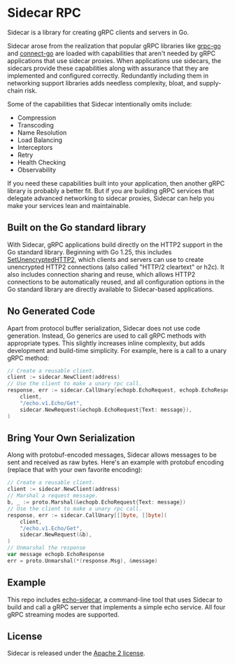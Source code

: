 # Sidecar RPC

Sidecar is a library for creating gRPC clients and servers in Go.

Sidecar arose from the realization that popular gRPC libraries like [grpc-go](https://github.com/grpc/grpc-go) and [connect-go](https://github.com/connectrpc/connect-go) are loaded with capabilities that aren't needed by gRPC applications that use sidecar proxies. When applications use sidecars, the sidecars provide these capabilities along with assurance that they are implemented and configured correctly. Redundantly including them in networking support libraries adds needless complexity, bloat, and supply-chain risk.

Some of the capabilities that Sidecar intentionally omits include:
- Compression
- Transcoding
- Name Resolution
- Load Balancing
- Interceptors
- Retry
- Health Checking
- Observability

If you need these capabilities built into your application, then another gRPC library is probably a better fit. But if you are building gRPC services that delegate advanced networking to sidecar proxies, Sidecar can help you make your services lean and maintainable.

## Built on the Go standard library

With Sidecar, gRPC applications build directly on the HTTP2 support in the Go standard library. Beginning with Go 1.25, this includes [SetUnencryptedHTTP2](https://pkg.go.dev/net/http#Protocols.SetUnencryptedHTTP2), which clients and servers can use to create unencrypted HTTP2 connections (also called "HTTP/2 cleartext" or h2c). It also includes connection sharing and reuse, which allows HTTP2 connections to be automatically reused, and all configuration options in the Go standard library are directly available to Sidecar-based applications.

## No Generated Code

Apart from protocol buffer serialization, Sidecar does not use code generation. Instead, Go generics are used to call gRPC methods with appropriate types. This slightly increases inline complexity, but adds development and build-time simplicity. For example, here is a call to a unary gRPC method:
```go
// Create a reusable client.
client := sidecar.NewClient(address)
// Use the client to make a unary rpc call.
response, err := sidecar.CallUnary[echopb.EchoRequest, echopb.EchoResponse](
	client,
	"/echo.v1.Echo/Get",
	sidecar.NewRequest(&echopb.EchoRequest{Text: message}),
)
```

## Bring Your Own Serialization

Along with protobuf-encoded messages, Sidecar allows messages to be sent and received as raw bytes. Here's an example with protobuf encoding (replace that with your own favorite encoding):
```go
// Create a reusable client.
client := sidecar.NewClient(address)
// Marshal a request message.
b, _ := proto.Marshal(&echopb.EchoRequest{Text: message})
// Use the client to make a unary rpc call.
response, err := sidecar.CallUnary[[]byte, []byte](
	client,
	"/echo.v1.Echo/Get",
	sidecar.NewRequest(&b),
)
// Unmarshal the response
var message echopb.EchoResponse
err = proto.Unmarshal(*(response.Msg), &message)
```

## Example

This repo includes [echo-sidecar](/cmd/echo-sidecar), a command-line tool that uses Sidecar to build and call a gRPC server that implements a simple echo service. All four gRPC streaming modes are supported.

## License

Sidecar is released under the [Apache 2 license](/LICENSE).
